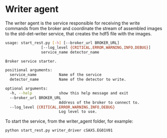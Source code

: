 # Writer agent

The writer agent is the service responsible for receiving the write commands from the broker and coordinate the stream of assembled images to the std-det-writer service, that creates the hdf5 file with the images.

```bash
usage: start_rest.py [-h] [--broker_url BROKER_URL]
                [--log_level {CRITICAL,ERROR,WARNING,INFO,DEBUG}]
                service_name detector_name

Broker service starter.

positional arguments:
  service_name          Name of the service
  detector_name         Name of the detector to write.

optional arguments:
  -h, --help            show this help message and exit
  --broker_url BROKER_URL
                        Address of the broker to connect to.
  --log_level {CRITICAL,ERROR,WARNING,INFO,DEBUG}
                        Log level to use.
```

To start the service, from the writer_agent folder, for example:

```bash
python start_rest.py writer_driver cSAXS.EG01V01
```

